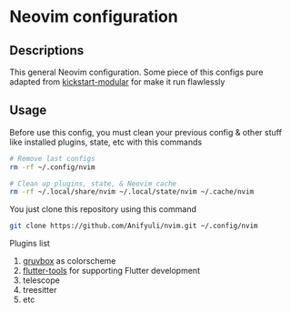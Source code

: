 # Neovim configuration

## Descriptions

This general Neovim configuration. Some piece of this configs pure adapted from [kickstart-modular](https://github.com/dam9000/kickstart-modular.nvim) for make it run flawlessly

## Usage

Before use this config, you must clean your previous config & other stuff like installed plugins, state, etc with this commands

```bash
# Remove last configs
rm -rf ~/.config/nvim

# Clean up plugins, state, & Neovim cache
rm -rf ~/.local/share/nvim ~/.local/state/nvim ~/.cache/nvim
```

You just clone this repository using this command

```bash
git clone https://github.com/Anifyuli/nvim.git ~/.config/nvim
```

Plugins list

1. [gruvbox](https://github.com/ellisonleao/gruvbox.nvim) as colorscheme
2. [flutter-tools](https://github.com/akinsho/flutter-tools.nvim) for supporting Flutter development
3. telescope
4. treesitter
5. etc
